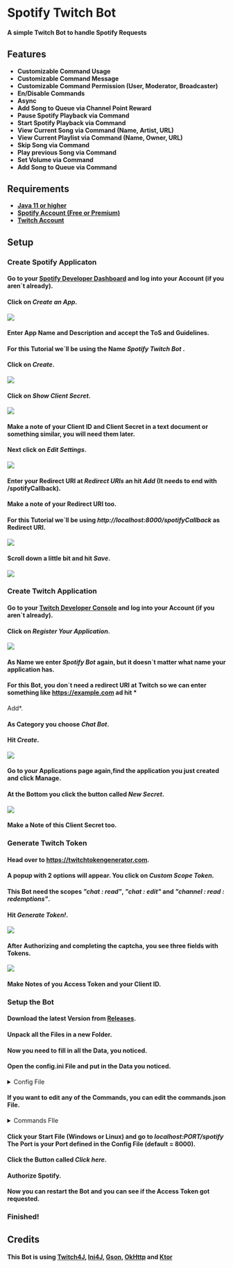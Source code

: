 # Spotify Twitch Bot

#### A simple Twitch Bot to handle Spotify Requests

## Features

- **Customizable Command Usage**
- **Customizable Command Message**
- **Customizable Command Permission (User, Moderator, Broadcaster)**
- **En/Disable Commands**
- **Async**
- **Add Song to Queue via Channel Point Reward**
- **Pause Spotify Playback via Command**
- **Start Spotify Playback via Command**
- **View Current Song via Command (Name, Artist, URL)**
- **View Current Playlist via Command (Name, Owner, URL)**
- **Skip Song via Command**
- **Play previous Song via Command**
- **Set Volume via Command**
- **Add Song to Queue via Command**

## Requirements

- [**Java 11 or higher**](https://adoptopenjdk.net/)
- [**Spotify Account (Free or Premium)**](https://www.spotify.com/)
- [**Twitch Account**](https://twitch.tv)

## Setup

### Create Spotify Applicaton

#### Go to your [Spotify Developer Dashboard](https://developer.spotify.com/dashboard/) and log into your Account (if you aren´t already).

#### Click on ***Create an App***.

![](https://i.imgur.com/zUQpKiql.png)

#### Enter App Name and Description and accept the ToS and Guidelines.

#### For this Tutorial we`ll be using the Name *Spotify Twitch Bot* .

#### Click on *Create*.

![](https://i.imgur.com/fBNcfQ5m.png)

#### Click on *Show Client Secret*.

![](https://i.imgur.com/Yk78w0Hm.png)

#### Make a note of your Client ID and Client Secret in a text document or something similar, you will need them later.

#### Next click on *Edit Settings*.

![](https://i.imgur.com/H1GXyEWm.png)

#### Enter your Redirect URI at *Redirect URIs* an hit *Add*  **(It needs to end with /spotifyCallback)**.

#### Make a note of your Redirect URI too.

#### For this Tutorial we`ll be using *http://localhost:8000/spotifyCallback* as Redirect URI.

![](https://i.imgur.com/3NwVShyl.png)

#### Scroll down a little bit and hit *Save*.

![](https://i.imgur.com/wAM3oR1m.png)

### Create Twitch Application

#### Go to your [Twitch Developer Console](https://dev.twitch.tv/console/apps) and log into your Account (if you aren`t already).

#### Click on *Register Your Application*.

![](https://i.imgur.com/ZlRtF1kh.png)

#### As Name we enter *Spotify Bot* again, but it doesn`t matter what name your application has.

#### For this Bot, you don`t need a redirect URI at Twitch so we can enter something like https://example.com ad hit *
Add*.

#### As Category you choose *Chat Bot*.

#### Hit *Create*.

![](https://i.imgur.com/6VwKVcZl.png)

#### Go to your Applications page again,find the application you just created and click Manage.

#### At the Bottom you click the button called *New Secret*.

![](https://i.imgur.com/cItm1S0l.png)

#### Make a Note of this Client Secret too.

### Generate Twitch Token

#### Head over to https://twitchtokengenerator.com.

#### A popup with 2 options will appear. You click on *Custom Scope Token*.

#### This Bot need the scopes *"chat : read"*, *"chat : edit"* and *"channel : read : redemptions"*.

#### Hit *Generate Token!*.

![](https://i.imgur.com/7cUbSHk.png)

#### After Authorizing and completing the captcha, you see three fields with Tokens.

![](https://i.imgur.com/ZipRKBL.png)

#### Make Notes of you Access Token and your Client ID.

### Setup the Bot

#### Download the latest Version from [Releases](https://github.com/DQMME/spotifytwitchbot/releases/).

#### Unpack all the Files in a new Folder.

#### Now you need to fill in all the Data, you noticed.

#### Open the config.ini File and put in the Data you noticed.

<details>
  <summary>Config File</summary>

   ```ini
   [Spotify]
   CLIENT_ID = YOUR_SPOTIFY_CLIENT_ID
   CLIENT_SECRET = YOUR_SPOTIFY_CLIENT_SECRET
   REDIRECT_URI = YOUR_SPOTIFY_REDIRECT_URI

   [Webserver]
   PORT = 8000

   [Twitch]
   CLIENT_ID = YOUR_TWITCH_CLIENT_ID
   CLIENT_SECRET = YOUR_TWITCH_CLIENT_SECRET
   ACCESS_TOKEN = YOUR_TWITCH_ACCESS_TOKEN
   CHANNEL_NAME = YOUR_TWITCH_CHANNEL_NAME

   [Reward]
   ENABLE_REWARD_SONG_REQUEST = true
   REWARD_NAME = YOUR_SONG_REQUEST_REWARD_NAME
   ```
</details>

#### If you want to edit any of the Commands, you can edit the commands.json File.

<details>
  <summary>Commands FIle</summary>

   ```json
   {
  "pause": {
    "usage": "!pause",
    "enabled": true,
    "permission": "MODERATOR"
  },
  "playlist": {
    "usage": "!playlist",
    "enabled": true,
    "permission": "EVERYONE"
  },
  "previous": {
    "usage": "!previous",
    "enabled": true,
    "permission": "MODERATOR"
  },
  "queue": {
    "usage": "!queue",
    "enabled": true,
    "permission": "MODERATOR"
  },
  "skip": {
    "usage": "!skip",
    "enabled": true,
    "permission": "MODERATOR"
  },
  "song": {
    "usage": "!song",
    "enabled": true,
    "permission": "EVERYONE"
  },
  "start": {
    "usage": "!start",
    "enabled": true,
    "permission": "MODERATOR"
  },
  "volume": {
    "usage": "!volume",
    "enabled": true,
    "permission": "MODERATOR"
  }
}
   ```
</details>

#### Click your Start File (Windows or Linux) and go to *localhost:PORT/spotify* The Port is your Port defined in the Config File (default = 8000).
#### Click the Button called *Click here*.
#### Authorize Spotify.
#### Now you can restart the Bot and you can see if the Access Token got requested.
### Finished!

## Credits
#### This Bot is using [Twitch4J](https://github.com/twitch4j/twitch4j), [Ini4J](https://mvnrepository.com/artifact/org.ini4j/ini4j), [Gson](https://github.com/google/gson), [OkHttp](https://mvnrepository.com/artifact/com.squareup.okhttp3/okhttp) and [Ktor](https://ktor.io/)
